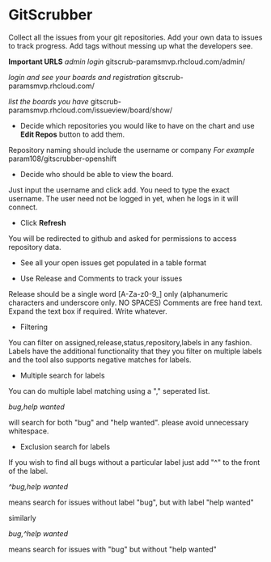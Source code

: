 GitScrubber
===================

Collect all the issues from your git repositories.
Add your own data to issues to track progress. Add tags without messing up what the developers see.

__Important URLS__
_admin login_
gitscrub-paramsmvp.rhcloud.com/admin/

_login and see your boards and registration_
gitscrub-paramsmvp.rhcloud.com/

_list the boards you have_
gitscrub-paramsmvp.rhcloud.com/issueview/board/show/

* Decide which repositories you would like to have on the chart and use **Edit Repos** button to add them.


Repository naming should include the username or company
_For example_ param108/gitscrubber-openshift


* Decide who should be able to view the board. 

Just input the username and click add. You need to type the exact username. The user need not be logged in yet, when he logs in it will connect.

* Click **Refresh**

You will be redirected to github and asked for permissions to access repository data.

* See all your open issues get populated in a table format


* Use Release and Comments to track your issues

Release should be a single word [A-Za-z0-9\_] only (alphanumeric characters and underscore only. NO SPACES)
Comments are free hand text. Expand the text box if required. Write whatever.

* Filtering 

You can filter on assigned,release,status,repository,labels in any fashion. Labels have the additional functionality that they you filter on multiple labels and the tool also supports negative matches for labels.

  * Multiple search for labels

You can do multiple label matching using a "," seperated list.

_bug,help wanted_

will search for both "bug" and "help wanted". please avoid unnecessary whitespace.

  * Exclusion search for labels

If you wish to find all bugs without a particular label just add "^" to the front of the label.

_^bug,help wanted_

means search for issues without label "bug", but with label "help wanted"

similarly

_bug,^help wanted_

means search for issues with "bug" but without "help wanted"

